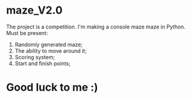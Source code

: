 # maze_V2.0

The project is a competition. I'm making a console maze maze in Python. Must be present:
1. Randomly generated maze;
2. The ability to move around it;
3. Scoring system;
4. Start and finish points;

# Good luck to me :)
